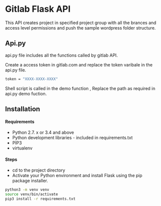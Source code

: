 
# Gitlab Flask API

This API creates project in specified project group with all the brances and access level permissions and push the sample wordpress folder structure.

## Api.py

api.py file includes all the functions called by gitlab API.

Create a access token in gitlab.com and replace the token varibale in the api.py file.
```bash
token = "XXXX-XXXX-XXXX"
```

Shell script is called in the demo function , Replace the path as required in api.py demo fuction.

## Installation

#### Requirements

- Python 2.7. x or 3.4 and above
- Python development libraries - included in requirements.txt
- PIP3
- virtualenv

#### Steps

- cd to the project directory
- Activate your Python environment and install Flask using the pip package installer.
```bash
python3 -m venv venv
source venv/bin/activate
pip3 install -r requirements.txt
```


